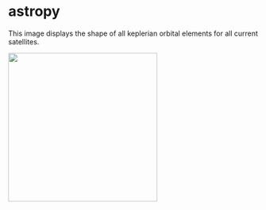 # astropy

This image displays the shape of all keplerian orbital elements for all current satellites.

<img src="https://github.com/0x365/orbit-view/blob/main/perm_data/astro_units.png" width="300" height="300"></img>
